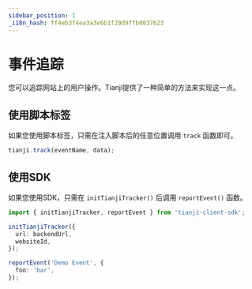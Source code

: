 ```yaml
---
sidebar_position: 1
_i18n_hash: ff4eb3f4ea3a3e6b1f20d9ffb0837623
---
```

# 事件追踪

您可以追踪网站上的用户操作。Tianji提供了一种简单的方法来实现这一点。

## 使用脚本标签

如果您使用脚本标签，只需在注入脚本后的任意位置调用 `track` 函数即可。

```ts
tianji.track(eventName, data);
```

## 使用SDK

如果您使用SDK，只需在 `initTianjiTracker()` 后调用 `reportEvent()` 函数。

```ts
import { initTianjiTracker, reportEvent } from 'tianji-client-sdk';

initTianjiTracker({
  url: backendUrl,
  websiteId,
});

reportEvent('Demo Event', {
  foo: 'bar',
});
```

